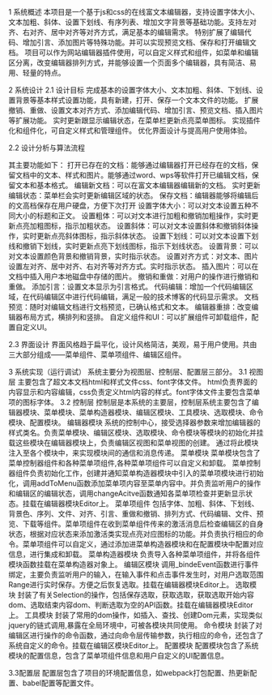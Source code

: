 ﻿1 系统概述
 本项目是一个基于js和css的在线富文本编辑器，支持设置字体大小、文本加粗、斜体、设置下划线、有序列表、增加文字背景等基础功能。支持左对齐、右对齐、居中对齐等对齐方式，满足基本的编辑需求。
  特别扩展了编辑代码、增加引言、添加图片等特殊功能。并可以实现预览文档、保存和打开编辑文档。
  项目可以作为网站编辑器插件使用，可以自定义样式和组件，如菜单和编辑区分离，改变编辑器排列方式，并能够设置一个页面多个编辑器，具有简洁、易用、轻量的特点。
 
2 系统设计
2.1 设计目标
完成基本的设置字体大小、文本加粗、斜体、下划线、设置背景等基本样式设置功能，具有新建，打开、保存一个文本文件的功能。
   扩展撤销、重做、设置文本对齐方式、添加编辑代码、增加引言、预览文档、插入图片等扩展功能。
   实时更新跟显示编辑状态，在菜单栏更新点亮菜单图标。
   实现插件化和组件化，可自定义样式和管理组件。
   优化界面设计与提高用户使用体验。
 
2.2 设计分析与算法流程
 
 
其主要功能如下：
打开已存在的文档：能够通过编辑器打开已经存在的文档，保留文档中的文本、样式和图片。能够通过word、wps等软件打开已编辑文档，保留文本和基本格式。
编辑新文档：可以在富文本编辑器编辑新的文档。
    实时更新编辑状态：菜单栏会实时更新编辑区域的状态。
   保存文档：编辑器能够将编辑后的文高档保存在用户硬盘，方便下次打开
设置字体大小：可以对文本设置五种不同大小的标题和正文。
设置粗体：可以对文本进行加粗和撤销加粗操作，实时更新点亮加粗图标，指示加粗状态。
   设置斜体：可以对文本设置斜体和撤销斜体操作，实时更新点亮斜体图标，指示斜体状态。
   设置下划线：可以对文本设置下划线和撤销下划线，实时更新点亮下划线图标，指示下划线状态。
   设置背景：可以对文本设置颜色背景和撤销背景，实时指示状态。
   设置对齐方式：对文本、图片设置左对齐、居中对齐、右对齐等对齐方式。实时指示状态。
插入图片：可以在文档中插入用户本地磁盘中存储的图片。
   撤销和重做：对用户的操作进行撤销和重做。
   添加引言：设置文本显示为引言格式。
   代码编辑：增加一个代码编辑区域，在代码编辑区中进行代码编辑，满足一般的技术博客的代码显示需求。
   文档预览：随时对编辑文档进行文档预览，已确认格式和文本。
   编辑器重排：改变编辑器布局方式，横排列和竖排。
   自定义组件和UI：可以扩展组件可卸载组件，配置自定义UI。
 
 
2.3 界面设计
界面风格趋于扁平化，设计风格简洁，美观，易于用户使用。共由三大部分组成——菜单组件、菜单项组件、编辑区组件。
 
3 系统实现（运行调试）
系统主要分为视图层、控制层、配置层三部分。
3.1 视图层
主要包含了超文本文档html和样式文件css、font字体文件。
html负责界面的内容显示和内容编辑，css负责定义html内容的样式。font字体文件主要包含菜单项的图标字体。
3.2 控制层
控制层是本系统的主要层，控制层系统主要包含了编辑器模块、菜单模块、菜单构造器模块、编辑区模块、工具模块、选取模块、命令模块、配置模块。
编辑器模块
系统的控制中心，接受选择器参数来增加编辑器的样式类名。负责菜单模块、编辑区模块、选取模块、命令模块等模块的初始化并挂载这些模块在编辑器模块上，负责编辑区视图和菜单视图的创建。
通过将此模块注入至各个模块中，来实现模块间的通信和消息传递。
菜单模块
菜单模块包含了菜单控制器组件和各种菜单项组件,各种菜单项组件可以自定义和卸载。
菜单控制器组件负责初始化工作，创建并通知菜单构造器模块中引入的菜单项模块进行初始化，调用addToMenu函数添加菜单项内容至菜单内容中。并负责监听用户的操作和编辑区的编辑状态，调用changeAcitve函数通知各菜单项检查并更新显示状态。挂载在编辑器模块Editor上。
菜单项组件
包括字体、加粗、斜体、下划线、背景色、序列、文件、对齐、引言、重做和撤销、排列方式、代码编辑、文件、预览、下载等组件。菜单项组件在收到菜单组件传来的激活消息后检查编辑区的自身状态，根据对应状态来添加激活类实现点亮对应图标的功能。并负责执行相应的命令。菜单项组件可以自定义，通过添加进菜单构造器模块和在配置模块中配置对应信息，进行集成和卸载。
菜单构造器模块
负责导入各种菜单项组件，并将各组件模块函数挂载在菜单构造器对象上。
编辑区模块
调用_bindeEvent函数进行事件绑定，主要负责监听用户的输入，在输入事件和点击事件发生时，对用户选取范围Range进行实时保存。方便之后恢复选取。挂载在编辑器模块Editor上。
选取模块
封装了有关Selection的操作，包括保存选取，获取选取，获取选取开始内容dom、选取结束内容dom、判断选取为空的API函数。挂载在编辑器模块Editor上。
工具模块
封装了常用的dom操作，如插入、查找、创建Dom元素，实现类似jquery的链式调用,暴露在全局环境中，可被各模块共同使用。
命令模块
封装了对编辑区进行操作的命令函数，通过向命令层传输参数，执行相应的命令，还包含了系统自定义的命令。挂载在编辑区模块Editor上。
配置模块
配置模块包含了系统模块的配置信息，包含了菜单项组件信息和用户自定义的UI配置信息。
 
3.3配置层
配置层包含了项目的环境配置信息，如webpack打包配置、热更新配置、babel配置等配置文件。
